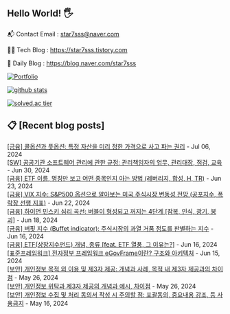 ## Hello World! 🖐

📬 Contact Email : star7sss@naver.com

👨‍💻 Tech Blog : https://star7sss.tistory.com

🤪 Daily Blog : https://blog.naver.com/star7sss

[![Portfolio](https://img.shields.io/badge/Portfolio-%23000000.svg?style=for-the-badge&logo=firefox&logoColor=#FF7139)](https://fern-way-13f.notion.site/Jang-Thang-3b7b327981a2456c8ee5952eadb848b9)

[![github stats](https://github-readme-stats.vercel.app/api?username=jangThang&show_icons=true&hide_border=False)](https://star7sss.tistory.com)

[![solved.ac tier](http://mazassumnida.wtf/api/v2/generate_badge?boj=star7sss)](https://solved.ac/star7sss)

## 📋 [Recent blog posts]
[[금융] 콜옵션과 풋옵션: 특정 자산을 미리 정한 가격으로 사고 파는 권리](https://star7sss.tistory.com/1022) - Jul 06, 2024<br>
[[SW] 공공기관 소프트웨어 관리에 관한 규정: 관리책임자의 업무, 관리대장, 점검, 교육](https://star7sss.tistory.com/1021) - Jun 30, 2024<br>
[[금융] ETF 이름, 명칭만 보고 어떤 종목인지 아는 방법 (레버리지, 합성, H, TR)](https://star7sss.tistory.com/1020) - Jun 23, 2024<br>
[[금융] VIX 지수: S&amp;P500 옵션으로 알아보는 미국 주식시장 변동성 전망 (공포지수, 폭락장 선행 지표)](https://star7sss.tistory.com/1019) - Jun 22, 2024<br>
[[금융] 하이먼 민스키 심리 곡선: 버블이 형성되고 꺼지는 4단계 [잠복, 인식, 광기, 붕괴]](https://star7sss.tistory.com/1018) - Jun 18, 2024<br>
[[금융] 버핏 지수 (Buffet indicator): 주식시장의 과열 거품 정도를 판별하는 지수](https://star7sss.tistory.com/1017) - Jun 16, 2024<br>
[[금융] ETF(상장지수펀드) 개념, 종류 [feat. ETF 열풍, 그 이유는?]](https://star7sss.tistory.com/1016) - Jun 16, 2024<br>
[[표준프레임워크] 전자정부 프레임워크 eGovFrame이란? 구조와 아키텍처](https://star7sss.tistory.com/1015) - Jun 15, 2024<br>
[[보안] 개인정보 목적 외 이용 및 제3자 제공: 개념과 사례, 목적 내 제3자 제공과의 차이점](https://star7sss.tistory.com/1014) - May 26, 2024<br>
[[보안] 개인정보 위탁과 제3자 제공의 개념과 예시, 차이점](https://star7sss.tistory.com/1013) - May 26, 2024<br>
[[보안] 개인정보 수집 및 처리 동의서 작성 시 주의할 점: 포괄동의, 중요내용 강조, 등 사용금지](https://star7sss.tistory.com/1012) - May 16, 2024<br>
